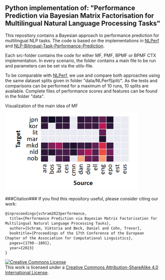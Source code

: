 ## Python implementation of: "Performance Prediction via Bayesian Matrix Factorisation for Multilingual Natural Language Processing Tasks"

This repository contains a Bayesian approach to performance prediction for multilingual NLP tasks.
The code is based on the implementations in [NLPerf](https://github.com/xiamengzhou/NLPerf) and [NLP-Bilingual-Task-Performance-Prediction](https://github.com/tianzhipengfei/NLP-Bilingual-Task-Performance-Prediction).  

Each src-folder contains the code for either MF, PMF, BPMF or BPMF CTX implementation.
In every scenario, the folder contains a main file to be run and parameters can be set via the utils-file.

To be comparable with [NLPerf](https://github.com/xiamengzhou/NLPerf), we use and compare both approaches using the same dataset splits given in folder "data/NLPerfSplit/". 
As the tests and comparisons can be performed for a maximum of 10 runs, 10 splits are available.
Complete files of performance scores and features can be found in the folder "data".

Visualization of the main idea of MF

![text](images/MF.PNG) 

###Citation###
If you find this repository useful, please consider citing our work:
```
@inproceedings{schram2023performance,
  title={Performance Prediction via Bayesian Matrix Factorisation for Multilingual Natural Language Processing Tasks},
  author={Schram, Viktoria and Beck, Daniel and Cohn, Trevor},
  booktitle={Proceedings of the 17th Conference of the European Chapter of the Association for Computational Linguistics},
  pages={1790--1801},
  year={2023}
}
```


<a rel="license" href="http://creativecommons.org/licenses/by-sa/4.0/"><img alt="Creative Commons License" style="border-width:0" src="https://i.creativecommons.org/l/by-sa/4.0/88x31.png" /></a><br />This work is licensed under a <a rel="license" href="http://creativecommons.org/licenses/by-sa/4.0/">Creative Commons Attribution-ShareAlike 4.0 International License</a>.

